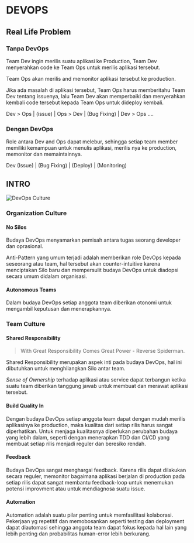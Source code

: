 # DEVOPS

## Real Life Problem

### Tanpa DevOps

Team Dev ingin merilis suatu aplikasi ke Production, Team Dev menyerahkan code ke Team Ops untuk merilis aplikasi tersebut.

Team Ops akan merilis and memonitor aplikasi tersebut ke production.

Jika ada masalah di aplikasi tersebut, Team Ops harus memberitahu Team Dev tentang issuenya, lalu Team Dev akan memperbaiki dan menyerahkan kembali code tersebut kepada Team Ops untuk dideploy kembali.

Dev > Ops | (issue) | Ops > Dev | (Bug Fixing) | Dev > Ops ....

### Dengan DevOps

Role antara Dev and Ops dapat melebur, sehingga setiap team member memiliki kemampuan untuk menulis aplikasi, merilis nya ke production, memonitor dan memaintainnya.

Dev (Issue) | (Bug Fixing) | (Deploy) | (Monitoring)

## INTRO

![DevOps Culture](https://martinfowler.com/bliki/images/devOpsCulture/devops_culture.png)

### Organization Culture

#### No Silos

Budaya DevOps menyamarkan pemisah antara tugas seorang developer dan oprasional.

Anti-Pattern yang umum terjadi adalah memberikan role DevOps kepada seseorang atau team, hal tersebut akan counter-intuitive karena menciptakan Silo baru dan mempersulit budaya DevOps untuk diadopsi secara umum didalam organisasi.

#### Autonomous Teams

Dalam budaya DevOps setiap anggota team diberikan otonomi untuk mengambil keputusan dan menerapkannya.

### Team Culture

#### Shared Responsibility

> With Great Responsibility Comes Great Power - Reverse Spiderman.

Shared Responsibility merupakan aspek inti pada budaya DevOps, hal ini dibutuhkan untuk menghilangkan Silo antar team.

_Sense of Ownership_ terhadap aplikasi atau service dapat terbangun ketika suatu team diberikan tanggung jawab untuk membuat dan merawat aplikasi tersebut.

#### Build Quality In

Dengan budaya DevOps setiap anggota team dapat dengan mudah merilis aplikasinya ke production, maka kualitas dari setiap rilis harus sangat diperhatikan. Untuk menjaga kualitasnya diperlukan perubahan budaya yang lebih dalam, seperti dengan menerapkan TDD dan CI/CD yang membuat setiap rilis menjadi reguler dan beresiko rendah.

#### Feedback

Budaya DevOps sangat menghargai feedback. Karena rilis dapat dilakukan secara reguler, memonitor bagaimana aplikasi berjalan di production pada setiap rilis dapat sangat membantu feedback-loop untuk menemukan potensi improvment atau untuk mendiagnosa suatu issue.

#### Automation

Automation adalah suatu pilar penting untuk memfasilitasi kolaborasi. Pekerjaan yg repetitif dan memobosankan seperti testing dan deployment dapat diautomasi sehingga anggota team dapat fokus kepada hal lain yang lebih penting dan probabilitas human-error lebih berkurang.

